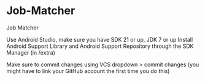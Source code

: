 Job-Matcher
===========

Job Matcher

Use Android Studio, make sure you have SDK 21 or up, JDK 7 or up
Install Android Support Library and Android Support Repository through the SDK Manager (in /extra)

Make sure to commit changes using VCS dropdown > commit changes (you might have to link your GitHub
account the first time you do this)
